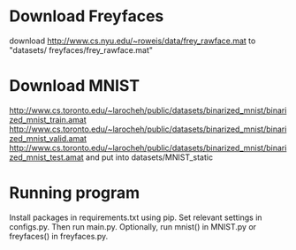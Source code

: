 # Download Freyfaces
download http://www.cs.nyu.edu/~roweis/data/frey_rawface.mat to "datasets/    freyfaces/frey_rawface.mat"

# Download MNIST 
http://www.cs.toronto.edu/~larocheh/public/datasets/binarized_mnist/binarized_mnist_train.amat
http://www.cs.toronto.edu/~larocheh/public/datasets/binarized_mnist/binarized_mnist_valid.amat
http://www.cs.toronto.edu/~larocheh/public/datasets/binarized_mnist/binarized_mnist_test.amat
and put into datasets/MNIST_static

# Running program
Install packages in requirements.txt using pip. Set relevant settings in configs.py. Then run main.py. Optionally, run mnist() in MNIST.py or freyfaces() in freyfaces.py.
